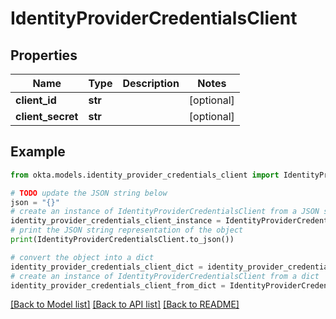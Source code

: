 # IdentityProviderCredentialsClient


## Properties

Name | Type | Description | Notes
------------ | ------------- | ------------- | -------------
**client_id** | **str** |  | [optional] 
**client_secret** | **str** |  | [optional] 

## Example

```python
from okta.models.identity_provider_credentials_client import IdentityProviderCredentialsClient

# TODO update the JSON string below
json = "{}"
# create an instance of IdentityProviderCredentialsClient from a JSON string
identity_provider_credentials_client_instance = IdentityProviderCredentialsClient.from_json(json)
# print the JSON string representation of the object
print(IdentityProviderCredentialsClient.to_json())

# convert the object into a dict
identity_provider_credentials_client_dict = identity_provider_credentials_client_instance.to_dict()
# create an instance of IdentityProviderCredentialsClient from a dict
identity_provider_credentials_client_from_dict = IdentityProviderCredentialsClient.from_dict(identity_provider_credentials_client_dict)
```
[[Back to Model list]](../README.md#documentation-for-models) [[Back to API list]](../README.md#documentation-for-api-endpoints) [[Back to README]](../README.md)


